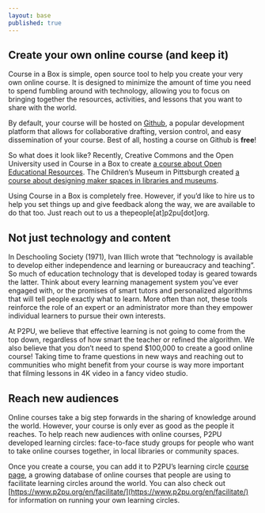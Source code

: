 ```yaml
---
layout: base
published: true
---
```


## Create your own online course (and keep it)

Course in a Box is simple, open source tool to help you create your very own online course. It is designed to minimize the amount of time you need to spend fumbling around with technology, allowing you to focus on bringing together the resources, activities, and lessons that you want to share with the world.

By default, your course will be hosted on [Github](https://www.github.com), a popular development platform that allows for collaborative drafting, version control, and easy dissemination of your course. Best of all, hosting a course on Github is **free**!

So what does it look like? Recently, Creative Commons and the Open University used in Course in a Box to create [a course about Open Educational Resources](http://www.exploerercourse.org/). The Children’s Museum in Pittsburgh created [a course about designing maker spaces in libraries and museums](http://p2pu.github.io/makingandlearning/).

Using Course in a Box is completely free. However, if you’d like to hire us to help you set things up and give feedback along the way, we are available to do that too. Just reach out to us a thepeople[at]p2pu[dot]org.

## Not just technology and content

In Deschooling Society (1971), Ivan Illich wrote that “technology is available to develop either independence and learning or bureaucracy and teaching”. So much of education technology that is developed today is geared towards the latter. Think about every learning management system you’ve ever engaged with, or the promises of smart tutors and personalized algorithms that will tell people exactly what to learn. More often than not, these tools reinforce the role of an expert or an administrator more than they empower individual learners to pursue their own interests.

At P2PU, we believe that effective learning is not going to come from the top down, regardless of how smart the teacher or refined the algorithm. We also believe that you don’t need to spend $100,000 to create a good online course! Taking time to frame questions in new ways and reaching out to communities who might benefit from your course is way more important that filming lessons in 4K video in a fancy video studio.

## Reach new audiences

Online courses take a big step forwards in the sharing of knowledge around the world. However, your course is only ever as good as the people it reaches. To help reach new audiences with online courses, P2PU developed learning circles: face-to-face study groups for people who want to take online courses together, in local libraries or community spaces.

Once you create a course, you can add it to P2PU’s learning circle [course page](http://p2pu.org/en/courses), a growing database of online courses that people are using to facilitate learning circles around the world. You can also check out [https://www.p2pu.org/en/facilitate/](https://www.p2pu.org/en/facilitate/) for information on running your own learning circles.


